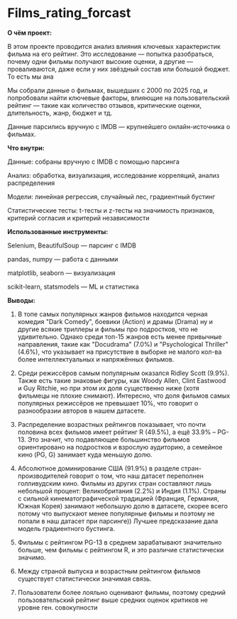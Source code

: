 # Films_rating_forcast

**О чём проект:**

В этом проекте проводится анализ влияния ключевых характеристик фильма на его рейтинг. Это исследование — попытка разобраться, почему одни фильмы получают высокие оценки, а другие — проваливаются, даже если у них звёздный состав или большой бюджет. То есть мы ана

Мы собрали данные о фильмах, вышедших с 2000 по 2025 год, и попробовали найти ключевые факторы, влияющие на пользовательский рейтинг — такие как количество отзывов, критические оценки, длительность, жанр, бюджет и тд.

Данные парсились вручную с IMDB — крупнейшего онлайн-источника о фильмах.

**Что внутри:**

 Данные: собраны вручную с IMDB с помощью парсинга

 Анализ: обработка, визуализация, исследование корреляций, анализ распределения

 Модели: линейная регрессия, случайный лес, градиентный бустинг

 Статистические тесты: t-тесты и z-тесты на значимость признаков, критерий согласия и критерий независимости

**Использованные инструменты:**

Selenium, BeautifulSoup — парсинг с IMDB

pandas, numpy — работа с данными

matplotlib, seaborn — визуализация

scikit-learn, statsmodels — ML и статистика

**Выводы:**

1. В топе самых популярных жанров фильмов находится черная комедия "Dark Comedy", боевики (Action) и драмы (Drama) ну и другие всякие триллеры и фильмы про подростков, что не удивительно. Однако среди топ-15 жанров есть менее привычные направления, такие как "Docudrama" (7.0%) и "Psychological Thriller" (4.6%), что указывает на присутствие в выборке не малого кол-ва более интеллектуальных и напряжённых фильмов.

2. Среди режиссёров самым популярным оказался Ridley Scott (9.9%). Также есть такие знаковые фигуры, как Woody Allen, Clint Eastwood и Guy Ritchie, но при этом их доля существенно ниже (хотя фильмецы не плохие снимают). Интересно, что доля фильмов самых популярных режиссёров не превышает 10%, что говорит о разнообразии авторов в нашем датасете.

3. Распределение возрастных рейтингов показывает, что почти половина всех фильмов имеет рейтинг R (49.5%), а ещё 33.9% – PG-13. Это значит, что подавляющее большинство фильмов ориентировано на подростков и взрослую аудиторию, а семейное кино (PG, G) занимает куда меньшую долю.

4. Абсолютное доминирование США (91.9%) в разделе стран-производителей говорит о том, что наш датасет переполнен голливудским кино. Фильмы из других стран составляют лишь небольшой процент: Великобритания (2.2%) и Индия (1.1%). Страны с сильной кинематографической традицией (Франция, Германия, Южная Корея) занимают небольшую долю в датасете, скорее всего потому что выпускают менее популярные фильмы и поэтому не попали в наш датасет при парсинге))
Лучшее предсказание дала модель градиентного бустинга.

5. Фильмы с рейтингом PG-13 в среднем зарабатывают значительно больше, чем фильмы с рейтингом R, и это различие статистически значимо.

6. Между страной выпуска и возрастным рейтингом фильмов существует статистически значимая связь.

7. Пользователи более лояльно оценивают фильмы, поэтому средний пользовательский рейтинг выше средних оценок критиков не уровне ген. совокупности
